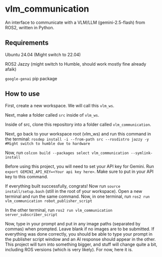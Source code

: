 # vlm_communication
An interface to communicate with a VLM/LLM (gemini-2.5-flash) from ROS2, written in Python.

## Requirements
Ubuntu 24.04 (Might switch to 22.04)

ROS2 Jazzy (might switch to Humble, should work mostly fine already afaik)

`google-genai` pip package

## How to use
First, create a new workspace. We will call this `vlm_ws`.

Next, make a folder called `src` inside of `vlm_ws`.

Inside of src, clone this repository into a folder called `vlm_communication`.

Next, go back to your workspace root (vlm_ws) and run this command in the terminal: 
`rosdep install -i --from-path src --rosdistro jazzy -y #Might switch to humble due to hardware`

Now, run `colcon build --packages select vlm_communication --symlink-install`

Before using this project, you will need to set your API key for Gemini. Run `export GEMINI_API_KEY=<Your api key here>`. Make sure to put in your API key to this command.

If everything built successfully, congrats! Now run 
`source install/setup.bash` (still in the root of your workspace). Open a new terminal and run the same command.
Now, in one terminal, run 
`ros2 run vlm_communication robot_publisher_script`

In the other terminal, run 
`ros2 run vlm_communication server_subscriber_script`

Now, type in your prompt and put in any image paths (separated by commas) when prompted. Leave blank if no images are to be submitted. If everything was done correctly, you should be able to type your prompt in the publisher script window and an AI response should appear in the other. This project will turn into something bigger, and stuff will change quite a bit, including ROS versions (which is very likely). For now, here it is.
